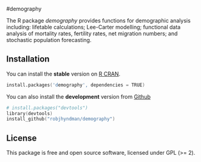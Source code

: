 #demography

The R package *demography* provides functions for demographic analysis including: lifetable calculations; Lee-Carter modelling; functional data analysis of mortality rates, fertility rates, net migration numbers;  and stochastic population forecasting.

## Installation
You can install the **stable** version on
[R CRAN](https://CRAN.R-project.org/package=demography).

```s
install.packages('demography', dependencies = TRUE)
```

You can also install the **development** version from
[Github](https://github.com/robjhyndman/demography)

```s
# install.packages("devtools")
library(devtools)
install_github("robjhyndman/demography")
```


## License

This package is free and open source software, licensed under GPL (>= 2).
